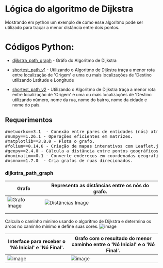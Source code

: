 # Lógica do algoritmo de Dijkstra

Mostrando em python um exemplo de como esse algoritmo pode ser utilizado para traçar a menor distância entre dois pontos.

# Códigos Python:
- [dijkstra_path_graph](https://github.com/BonathanRJ/TCC---Programa-de-Rotas/blob/main/project_python_v1/dijkstra_path_graph.py) - Gráfo do Algoritmo de Dijkstra

- [shortest_path_v1](https://github.com/BonathanRJ/TCC---Programa-de-Rotas/blob/main/project_python_v1/shortest_path_v1.py) - Utilizando o Algoritmo de Dijkstra traça a menor rota entre localização de 'Origem' e uma ou mais localizações de 'Destino utilizando Latitude e Longitude

- [shortest_path_v2](https://github.com/BonathanRJ/TCC---Programa-de-Rotas/blob/main/project_python_v1/shortest_path_v2.py) - Utilizando o Algoritmo de Dijkstra traça a menor rota entre localização de 'Origem' e uma ou mais localizações de 'Destino utilizando número, nome da rua, nome do bairro, nome da cidade e nome do país.


## Requerimentos

<pre>
#networkx==3.1  - Conexão entre pares de entidades (nós) através de arestas.
#numpy==1.26.1 - Operações eficientes em matrizes.
#matplotlib==3.8.0 - Plota o grafo.
#folium==0.14.0 - Criação de mapas interativos com Leaflet.js.
#geopy==2.4.0 - Cálcula a distância entre pontos geográficos.
#nominatim==0.1 - Converte endereços em coordenadas geográficas.
#osmnx==1.7.0  - Cria grafos de ruas direcionados.
</pre>   


### dijkstra_path_graph

| Grafo                                                                                                                                    | Representa as distâncias entre os nós do grafo.                                                                                               |
|------------------------------------------------------------------------------------------------------------------------------------------|-----------------------------------------------------------------------------------------------------------------------------------------------|
| <img src="https://github.com/BonathanRJ/TCC---Programa-de-Rotas/assets/97456370/d7a5c054-25c6-4d1e-8a20-7f624bb70a2c" alt="Grafo Image"> | <img src="https://github.com/BonathanRJ/TCC---Programa-de-Rotas/assets/97456370/cbb7d391-e41f-4176-a587-bc3b0c9a788c" alt="Distâncias Image"> |
|                                                                                                                                          |                                                                                                                                               |
|                                                                                                                                          |                                                                                                                                               |

Calcula o caminho mínimo usando o algoritmo de Dijkstra e determina os arcos no caminho mínimo e define suas cores.
![image](https://github.com/BonathanRJ/TCC---Programa-de-Rotas/assets/97456370/8527ba07-ae5c-4118-96eb-65547840cd93)


| Interface para receber o 'Nó Inicial' e 'Nó Final'.                                                                  | Grafo com o resultado do menor caminho entre o 'Nó Inicial' e o 'Nó Final'.                                          |
|----------------------------------------------------------------------------------------------------------------------|----------------------------------------------------------------------------------------------------------------------|
| ![image](https://github.com/BonathanRJ/TCC---Programa-de-Rotas/assets/97456370/05172cc6-4307-4950-929e-d6435b0579df) | ![image](https://github.com/BonathanRJ/TCC---Programa-de-Rotas/assets/97456370/118b02fe-467b-4453-8563-eb24505077fb) |
